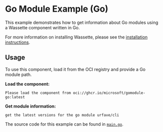 # Go Module Example (Go)

This example demonstrates how to get information about Go modules using a Wassette component written in Go.

For more information on installing Wassette, please see the [installation instructions](https://github.com/microsoft/wassette?tab=readme-ov-file#installation).

## Usage

To use this component, load it from the OCI registry and provide a Go module path.

**Load the component:**
```
Please load the component from oci://ghcr.io/microsoft/gomodule-go:latest
```

**Get module information:**
```
get the latest versions for the go module urfave/cli
```

The source code for this example can be found in [`main.go`](main.go).
